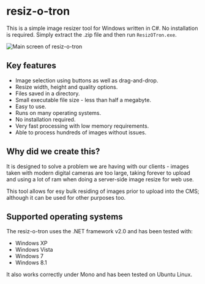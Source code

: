 # resiz-o-tron
This is a simple image resizer tool for Windows written in C#. No installation is required. Simply extract the .zip file and then run `ResizOTron.exe`.

![Main screen of resiz-o-tron](https://raw.githubusercontent.com/wiki/Karmabunny/resiz-o-tron/images/main_screen.png)


## Key features

- Image selection using buttons as well as drag-and-drop.
- Resize width, height and quality options.
- Files saved in a directory.
- Small executable file size - less than half a megabyte.
- Easy to use.
- Runs on many operating systems.
- No installation required.
- Very fast processing with low memory requirements.
- Able to process hundreds of images without issues.


## Why did we create this?

It is designed to solve a problem we are having with our clients - images taken with modern
digital cameras are too large, taking forever to upload and using a lot of ram when doing a server-side
image resize for web use.

This tool allows for esy bulk residing of images prior to upload into the CMS; although it can be used for other
purposes too.


## Supported operating systems

The resiz-o-tron uses the .NET framework v2.0 and has been tested with:
- Windows XP
- Windows Vista
- Windows 7
- Windows 8.1

It also works correctly under Mono and has been tested on Ubuntu Linux.
